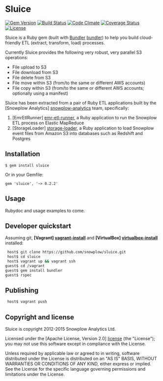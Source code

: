 # Sluice
[![Gem Version](https://badge.fury.io/rb/sluice.svg)](http://badge.fury.io/rb/sluice)
[![Build Status](https://travis-ci.org/snowplow/sluice.png)](https://travis-ci.org/snowplow/sluice)
[![Code Climate](https://codeclimate.com/github/snowplow/sluice.png)](https://codeclimate.com/github/snowplow/sluice)
[![Coverage Status](https://coveralls.io/repos/snowplow/sluice/badge.png?branch=master)](https://coveralls.io/r/snowplow/sluice?branch=master)
[![License][license-image]][license]

Sluice is a Ruby gem (built with [Bundler] [bundler]) to help you build cloud-friendly ETL (extract, transform, load) processes.

Currently Sluice provides the following very robust, very parallel S3 operations:

* File upload to S3
* File download from S3
* File delete from S3
* File move within S3 (from/to the same or different AWS accounts)
* File copy within S3 (from/to the same or different AWS accounts; optionally using a manifest)

Sluice has been extracted from a pair of Ruby ETL applications built by the [Snowplow Analytics] [snowplow-analytics] team, specifically:

1. [EmrEtlRunner] [emr-etl-runner], a Ruby application to run the Snowplow ETL process on Elastic MapReduce
2. [StorageLoader] [storage-loader], a Ruby application to load Snowplow event files from Amazon S3 into databases such as Redshift and Postgres

## Installation 

    $ gem install sluice

Or in your Gemfile:

    gem 'sluice', '~> 0.2.2'

## Usage

Rubydoc and usage examples to come.

## Developer quickstart

Assuming git, **[Vagrant] [vagrant-install]** and **[VirtualBox] [virtualbox-install]** installed:

```bash
 host$ git clone https://github.com/snowplow/sluice.git
 host$ cd sluice
 host$ vagrant up && vagrant ssh
guest$ cd /vagrant
guest$ gem install bundler
guest$ rspec
```

## Publishing

```bash
 host$ vagrant push
```

## Copyright and license

Sluice is copyright 2012-2015 Snowplow Analytics Ltd.

Licensed under the [Apache License, Version 2.0] [license] (the "License");
you may not use this software except in compliance with the License.

Unless required by applicable law or agreed to in writing, software
distributed under the License is distributed on an "AS IS" BASIS,
WITHOUT WARRANTIES OR CONDITIONS OF ANY KIND, either express or implied.
See the License for the specific language governing permissions and
limitations under the License.

[bundler]: http://gembundler.com/

[license-image]: http://img.shields.io/badge/license-Apache--2-blue.svg?style=flat
[license]: http://www.apache.org/licenses/LICENSE-2.0

[snowplow-analytics]: http://snowplowanalytics.com
[alexanderdean]: https://github.com/alexanderdean
[mtibben]: https://github.com/mtibben
[99designs]: http://99designs.com

[emr-etl-runner]: https://github.com/snowplow/snowplow/tree/master/3-enrich/emr-etl-runner
[storage-loader]: https://github.com/snowplow/snowplow/tree/master/4-storage/storage-loader

[vagrant-install]: http://docs.vagrantup.com/v2/installation/index.html
[virtualbox-install]: https://www.virtualbox.org/wiki/Downloads

[license]: http://www.apache.org/licenses/LICENSE-2.0

